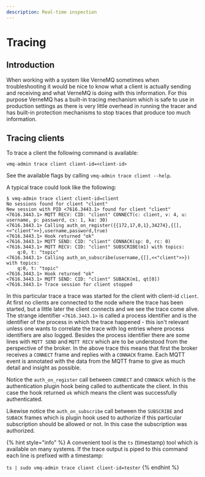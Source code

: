 ```yaml
---
description: Real-time inspection
---
```


# Tracing

## Introduction

When working with a system like VerneMQ sometimes when troubleshooting it would be nice to know what a client is actually sending and receiving and what VerneMQ is doing with this information. For this purpose VerneMQ has a built-in tracing mechanism which is safe to use in production settings as there is very little overhead in running the tracer and has built-in protection mechanisms to stop traces that produce too much information.

## Tracing clients

To trace a client the following command is available:

```text
vmq-admin trace client client-id=<client-id>
```

See the available flags by calling `vmq-admin trace client --help`.

A typical trace could look like the following:

```text
$ vmq-admin trace client client-id=client
No sessions found for client "client"
New session with PID <7616.3443.1> found for client "client"
<7616.3443.1> MQTT RECV: CID: "client" CONNECT(c: client, v: 4, u: username, p: password, cs: 1, ka: 30)
<7616.3443.1> Calling auth_on_register({{172,17,0,1},34274},{[],<<"client">>},username,password,true) 
<7616.3443.1> Hook returned "ok"
<7616.3443.1> MQTT SEND: CID: "client" CONNACK(sp: 0, rc: 0)
<7616.3443.1> MQTT RECV: CID: "client" SUBSCRIBE(m1) with topics:
    q:0, t: "topic"
<7616.3443.1> Calling auth_on_subscribe(username,{[],<<"client">>}) with topics:
    q:0, t: "topic"
<7616.3443.1> Hook returned "ok"
<7616.3443.1> MQTT SEND: CID: "client" SUBACK(m1, qt[0])
<7616.3443.1> Trace session for client stopped
```

In this particular trace a trace was started for the client with client-id `client`. At first no clients are connected to the node where the trace has been started, but a little later the client connects and we see the trace come alive. The strange identifier `<7616.3443.1>` is called a process identifier and is the identifier of the process in which the trace happened - this isn't relevant unless one wants to correlate the trace with log entries where process identifiers are also logged. Besides the process identifier there are some lines with `MQTT SEND` and `MQTT RECV` which are to be understood from the perspective of the broker. In the above trace this means that first the broker receives a `CONNECT` frame and replies with a `CONNACK` frame. Each MQTT event is annotated with the data from the MQTT frame to give as much detail and insight as possible.

Notice the `auth_on_register` call between `CONNECT` and `CONNACK` which is the authentication plugin hook being called to authenticate the client. In this case the hook returned `ok` which means the client was successfully authenticated.

Likewise notice the `auth_on_subscribe` call between the `SUBSCRIBE` and `SUBACK` frames which is plugin hook used to authorize if this particular subscription should be allowed or not. In this case the subscription was authorized.

{% hint style="info" %}
A convenient tool is the `ts` \(timestamp\) tool which is available on many systems. If the trace output is piped to this command each line is prefixed with a timestamp:

`ts | sudo vmq-admin trace client client-id=tester`
{% endhint %}

